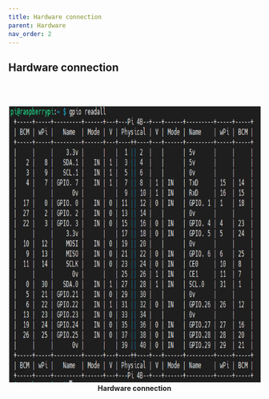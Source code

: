 ```yaml
---
title: Hardware connection
parent: Hardware
nav_order: 2
---
```


## Hardware connection
<br><br>
<p align="center">
  <img height = 550 src="../images/Hardware_Connection.png">
  <br> 
  <b> Hardware connection </b>    
</p>
<br><br><br />
